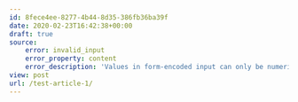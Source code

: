 ```yaml
---
id: 8fece4ee-8277-4b44-8d35-386fb36ba39f
date: 2020-02-23T16:42:38+00:00
draft: true
source:
    error: invalid_input
    error_property: content
    error_description: 'Values in form-encoded input can only be numeric indexed arrays'
view: post
url: /test-article-1/
---
```



